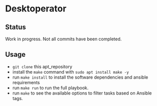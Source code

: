 # Desktoperator

## Status

Work in progress. Not all commits have been completed.

## Usage

* `git clone` this apt_repository
* install the `make` command with `sudo apt install make -y`
* run `make install` to install the software dependencies and ansible requirements
* run `make run` to run the full playbook.
* run `make` to see the available options to filter tasks based on Ansible tags.
